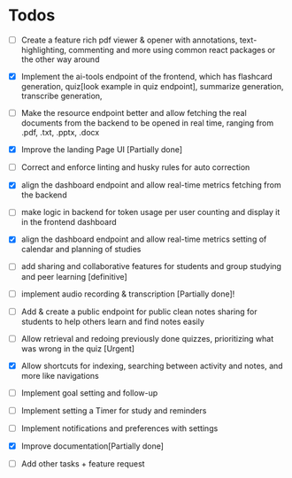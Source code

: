 # Todos 
- [ ] Create a feature rich pdf viewer & opener with annotations, text-highlighting, commenting and more using common react packages or the other way around
- [x] Implement the ai-tools endpoint of the frontend, which has flashcard generation, quiz[look example in quiz endpoint], summarize generation, transcribe generation, 
- [ ] Make the resource endpoint better and allow fetching the real documents from the backend to be opened in real time, ranging from .pdf, .txt, .pptx, .docx
- [x] Improve the landing Page UI [Partially done]
- [ ] Correct and enforce linting and husky rules for auto correction
- [x] align the dashboard endpoint and allow real-time metrics fetching from the backend
- [ ] make logic in backend for token usage per user counting and display it in the frontend dashboard
- [x] align the dashboard endpoint and allow real-time metrics setting of calendar and planning of studies
- [ ] add sharing and collaborative features for students and group studying and peer learning [definitive]
- [ ] implement audio recording & transcription [Partially done]!
- [ ] Add & create a public endpoint for public clean notes sharing for students to help others learn and find notes easily
- [ ] Allow retrieval and redoing previously done quizzes, prioritizing what was wrong in the quiz [Urgent]
- [x] Allow shortcuts for indexing, searching between activity and notes, and more like navigations
- [ ] Implement goal setting and follow-up
- [ ] Implement setting a Timer for study and reminders
- [ ] Implement notifications and preferences with settings
- [x] Improve documentation[Partially done]
- [ ] Add other tasks + feature request

